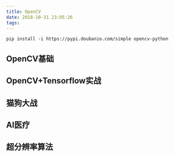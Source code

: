 ```yaml
---
title: OpenCV
date: 2018-10-31 23:05:26
tags:
---
```


```shell
pip install -i https://pypi.doubanio.com/simple opencv-python
```

## OpenCV基础

## OpenCV+Tensorflow实战

## 猫狗大战

## AI医疗

## 超分辨率算法

